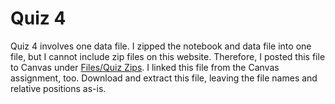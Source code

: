 # Quiz 4

Quiz 4 involves one data file.
I zipped the notebook and data file into one file, but I cannot include zip files on this website.
Therefore, I posted this file to Canvas under [Files/Quiz Zips](https://northeastern.instructure.com/courses/137565/files/folder/Quiz%20Zips).
I linked this file from the Canvas assignment, too.
Download and extract this file, leaving the file names and relative positions as-is.
